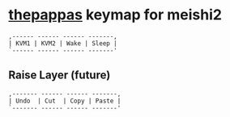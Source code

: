 # [thepappas] keymap for meishi2

```
,------ ------ ------ -------,
| KVM1 | KVM2 | Wake | Sleep |
`------ ------ ------ -------'
```

## Raise Layer (future)

```
,------- ------ ------ -------,
| Undo  | Cut  | Copy | Paste |
`------- ------ ------ -------'
```

[thepappas]: http://thepappas.net/
